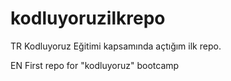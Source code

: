 # kodluyoruzilkrepo

TR Kodluyoruz Eğitimi kapsamında açtığım ilk repo. 

EN First repo for "kodluyoruz" bootcamp 
